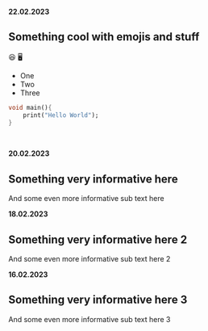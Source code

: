 **22.02.2023**
## Something cool with emojis and stuff
😆 🖥️
- One
- Two
- Three

```dart
void main(){
    print("Hello World");
}
```
<br>

**20.02.2023**
## Something very informative here
And some even more informative sub text here
<br> 

**18.02.2023**
## Something very informative here 2
And some even more informative sub text here 2
<br>

**16.02.2023**
## Something very informative here 3
And some even more informative sub text here 3
